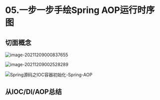 # 05.一步一步手绘Spring AOP运行时序图

## 切面概念

![image-20211209000837655](https://gitee.com/forge-logic/images-lib/raw/master/img/image-20211209000837655.png)

![image-20211209002528289](https://gitee.com/forge-logic/images-lib/raw/master/img/image-20211209002528289.png)

![Spring源码之IOC容器初始化-Spring-AOP](https://gitee.com/forge-logic/images-lib/raw/master/img/Spring%E6%BA%90%E7%A0%81%E4%B9%8BIOC%E5%AE%B9%E5%99%A8%E5%88%9D%E5%A7%8B%E5%8C%96-Spring-AOP.png)

## 从IOC/DI/AOP总结

